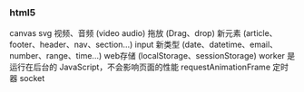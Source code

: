 ### html5

canvas
svg
视频、音频 (video audio)
拖放 (Drag、drop)
新元素 (article、footer、header、nav、section...)
input 新类型 (date、datetime、email、number、range、time...)
web存储 (localStorage、sessionStorage)
worker 是运行在后台的 JavaScript，不会影响页面的性能
requestAnimationFrame 定时器
socket

